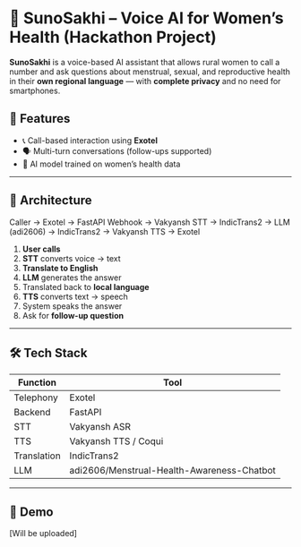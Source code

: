 # 🌸 SunoSakhi – Voice AI for Women’s Health (Hackathon Project)

**SunoSakhi** is a voice-based AI assistant that allows rural women to call a number and ask questions about menstrual, sexual, and reproductive health in their **own regional language** — with **complete privacy** and no need for smartphones.

## 📱 Features

- 📞 Call-based interaction using **Exotel**
- 🗣️ Multi-turn conversations (follow-ups supported)
- 🧠 AI model trained on women’s health data

---

## 🧱 Architecture

Caller → Exotel → FastAPI Webhook →
Vakyansh STT → IndicTrans2 →
LLM (adi2606) → IndicTrans2 →
Vakyansh TTS → Exotel
1. **User calls** 
2. **STT** converts voice → text
3. **Translate to English**
4. **LLM** generates the answer
5. Translated back to **local language**
6. **TTS** converts text → speech
7. System speaks the answer
8. Ask for **follow-up question**

---

## 🛠️ Tech Stack

| Function | Tool |
|----------|------|
| Telephony | Exotel |
| Backend | FastAPI |
| STT | Vakyansh ASR |
| TTS | Vakyansh TTS / Coqui |
| Translation | IndicTrans2 |
| LLM | adi2606/Menstrual-Health-Awareness-Chatbot |

---

## 📸 Demo

[Will be uploaded]
